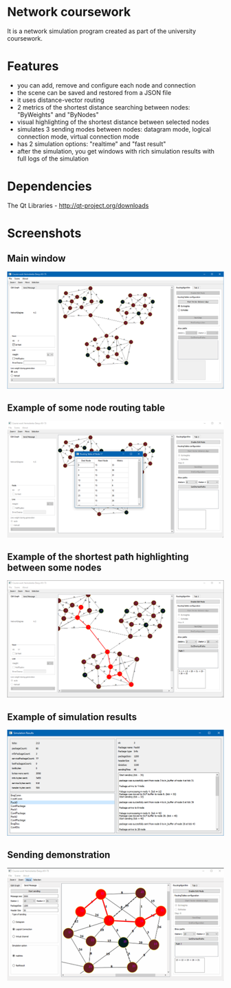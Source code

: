 # Network coursework
It is a network simulation program created as part of the university coursework.

# Features
- you can add, remove and configure each node and connection
- the scene can be saved and restored from a JSON file
- it uses distance-vector routing
- 2 metrics of the shortest distance searching between nodes: "ByWeights" and "ByNodes"
- visual highlighting of the shortest distance between selected nodes
- simulates 3 sending modes between nodes: datagram mode, logical connection mode, virtual connection mode
- has 2 simulation options: "realtime" and "fast result"
- after the simulation, you get windows with rich simulation results with full logs of the simulation

# Dependencies
The Qt Libraries - http://qt-project.org/downloads

# Screenshots
## Main window
![main window](/screenshots/main_window.png?raw=true "Main window")
## Example of some node routing table
![node routing table](/screenshots/routing_table.png?raw=true "Node routing table")
## Example of the shortest path highlighting between some nodes
![path highlighting](/screenshots/shortest_path_highlighting.png?raw=true "Path highlighting")
## Example of simulation results
![simulation results](/screenshots/simulation_results.png?raw=true "Simulation results")
## Sending demonstration
![sending](/screenshots/SendingDemonstration.gif "Sending demonstration")
